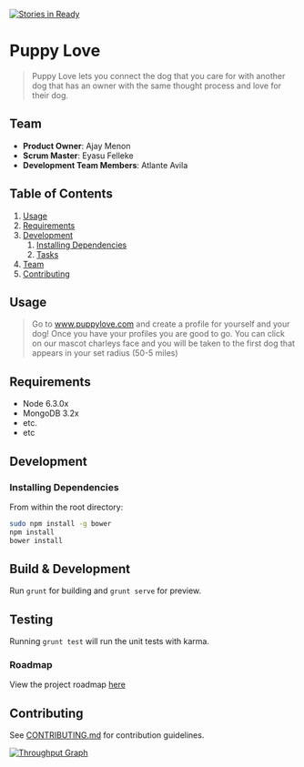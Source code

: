 [![Stories in Ready](https://badge.waffle.io/bananasbabay/greenfield.png?label=ready&title=Ready)](https://waffle.io/bananasbabay/greenfield)
# Puppy Love

> Puppy Love lets you connect the dog that you care for with another dog that has an owner with the same thought process and love for their dog. 

## Team

  - __Product Owner__:  Ajay Menon
  - __Scrum Master__: Eyasu Felleke 
  - __Development Team Members__: Atlante Avila 

## Table of Contents

1. [Usage](#Usage)
1. [Requirements](#requirements)
1. [Development](#development)
    1. [Installing Dependencies](#installing-dependencies)
    1. [Tasks](#tasks)
1. [Team](#team)
1. [Contributing](#contributing)

## Usage

>  Go to www.puppylove.com and create a profile for yourself and your dog! Once you have your profiles you are good to go.  You can click on our mascot charleys face and you will be taken to the first dog that appears in your set radius (50-5 miles)

## Requirements

- Node 6.3.0x
- MongoDB 3.2x
- etc.
- etc

## Development

### Installing Dependencies

From within the root directory:

```sh
sudo npm install -g bower
npm install
bower install
```

## Build & Development

Run `grunt` for building and `grunt serve` for preview.

## Testing

Running `grunt test` will run the unit tests with karma.

### Roadmap

View the project roadmap [here](https://waffle.io/bananasbabay/greenfield)


## Contributing

See [CONTRIBUTING.md](https://waffle.io/bananasbabay/greenfield) for contribution guidelines.

[![Throughput Graph](https://graphs.waffle.io/bananasbabay/bananasbabay/throughput.svg)](https://waffle.io/bananasbabay/bananasbabay/metrics/throughput)